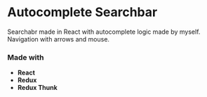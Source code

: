 # Autocomplete Searchbar

Searchabr made in React with autocomplete logic made by myself. Navigation with arrows and mouse.

### Made with 

- **React**
- **Redux**
- **Redux Thunk**
